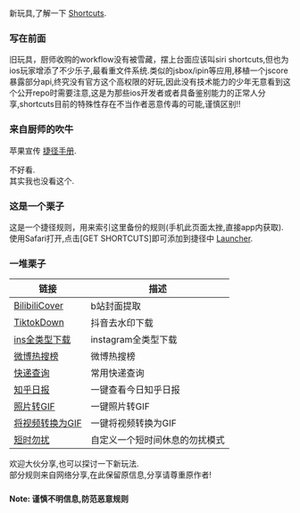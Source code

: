 新玩具,了解一下 [Shortcuts](https://itunes.apple.com/cn/app/shortcuts/id915249334?l=en&mt=8).   

### 写在前面

旧玩具，厨师收购的workflow没有被雪藏，摆上台面应该叫siri shortcuts,但也为ios玩家增添了不少乐子,最看重文件系统.类似的jsbox/ipin等应用,移植一个jscore暴露部分api,终究没有官方这个高权限的好玩,因此没有技术能力的少年无意看到这个公开repo时需要注意,这是为那些ios开发者或者具备鉴别能力的正常人分享,shortcuts目前的特殊性存在不当作者恶意传毒的可能,谨慎区别!!

### 来自厨师的吹牛

苹果宣传 [捷径手册](https://support.apple.com/zh-cn/guide/shortcuts/welcome/ios).

不好看.<br>
其实我也没看这个.

### 这是一个栗子

这是一个捷径规则，用来索引这里备份的规则(手机此页面太挫,直接app内获取).<br>
使用Safari打开,点击[GET SHORTCUTS]即可添加到捷径中 [Launcher](https://www.icloud.com/shortcuts/69a0887c3b5c4b98b3cd47cf7dc43013).

### 一堆栗子
链接 | 描述
----- | -----
[BilibiliCover](https://www.icloud.com/shortcuts/011a64eae1924cc0986923a1f6f1dd2a) | b站封面提取
[TiktokDown](https://www.icloud.com/shortcuts/011a64eae1924cc0986923a1f6f1dd2a) | 抖音去水印下载
[ins全类型下载](https://www.icloud.com/shortcuts/b031d79c36da498e847b40dd84b32aee) | instagram全类型下载
[微博热搜榜](https://www.icloud.com/shortcuts/51e8174d96d4431585821be87e4d57f9) | 微博热搜榜
[快递查询](https://www.icloud.com/shortcuts/3fbb9eac72e546688ecd0b40a154860c) | 常用快递查询
[知乎日报](https://www.icloud.com/shortcuts/9eee6c39caab4fdb9e62b32d10573901) | 一键查看今日知乎日报
[照片转GIF](https://www.icloud.com/shortcuts/12f7a7e8c3e64e08b55007e9b2700bc6) | 一键照片转GIF
[将视频转换为GIF](https://www.icloud.com/shortcuts/a277d6dfe0774a1b81bc8e78a2f89558) | 一键将视频转换为GIF
[短时勿扰](https://www.icloud.com/shortcuts/019964841be84b79baa4de2e30add8eb) | 自定义一个短时间休息的勿扰模式


欢迎大伙分享,也可以探讨一下新玩法.<br>
部分规则来自网络分享,在此保留原信息,分享请尊重原作者!

### 

**Note: 谨慎不明信息,防范恶意规则**

